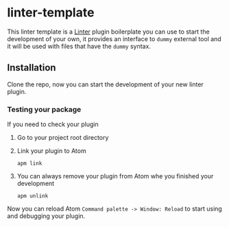 linter-template
=========================

This linter template is a [Linter](https://github.com/AtomLinter/Linter) plugin boilerplate you can use to start the development of your own, it provides an interface to `dummy` external tool and it will be used with files that have the `dummy` syntax.

## Installation
Clone the repo, now you can start the development of your new linter plugin.

### Testing your package
If you need to check your plugin
1. Go to your project root directory

2. Link your plugin to Atom
   ```
   apm link
   ```
3. You can always remove your plugin from Atom whe you finished your development
   ```
   apm unlink
   ```

Now you can reload Atom `Command palette -> Window: Reload` to start using and debugging your plugin.
